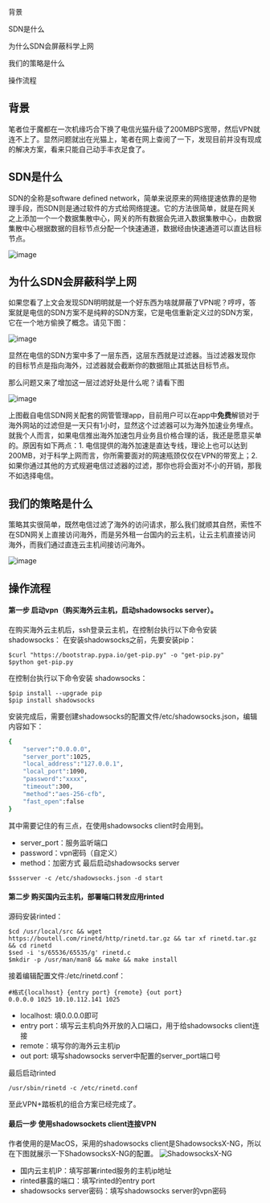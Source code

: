 背景

SDN是什么

为什么SDN会屏蔽科学上网

我们的策略是什么

操作流程

## 背景

笔者位于魔都在一次机缘巧合下换了电信光猫升级了200MBPS宽带，然后VPN就连不上了。显然问题就出在光猫上，笔者在网上查阅了一下，发现目前并没有现成的解决方案，看来只能自己动手丰衣足食了。

## SDN是什么

SDN的全称是software defined network，简单来说原来的网络提速依靠的是物理手段，而SDN则是通过软件的方式给网络提速。它的方法很简单，就是在网关之上添加一个一个数据集散中心，网关的所有数据会先进入数据集散中心，由数据集散中心根据数据的目标节点分配一个快速通道，数据经由快速通道可以直达目标节点。

![image](https://upload-images.jianshu.io/upload_images/17233224-3ec63a64a4d6e2cd.png?imageMogr2/auto-orient/strip%7CimageView2/2/w/1240)

## 为什么SDN会屏蔽科学上网

如果您看了上文会发现SDN明明就是一个好东西为啥就屏蔽了VPN呢？哼哼，答案就是电信的SDN方案不是纯粹的SDN方案，它是电信重新定义过的SDN方案，它在一个地方偷换了概念。请见下图：

![image](https://upload-images.jianshu.io/upload_images/17233224-da576532fce01b67.png?imageMogr2/auto-orient/strip%7CimageView2/2/w/1240)

显然在电信的SDN方案中多了一层东西，这层东西就是过滤器。当过滤器发现你的目标节点是指向海外，过滤器就会截断你的数据阻止其抵达目标节点。

那么问题又来了增加这一层过滤好处是什么呢？请看下图

![image](https://upload-images.jianshu.io/upload_images/17233224-9f27f7bbc321a700.png?imageMogr2/auto-orient/strip%7CimageView2/2/w/1240)

上图截自电信SDN网关配套的网管管理app，目前用户可以在app中**免费**解锁对于海外网站的过滤但是一天只有1小时，显然这个过滤器可以为海外加速业务埋点。就我个人而言，如果电信推出海外加速包月业务且价格合理的话，我还是愿意买单的。原因有如下两点：1\. 电信提供的海外加速是直达专线，理论上也可以达到200MB，对于科学上网而言，你所需要面对的网速瓶颈仅仅在VPN的带宽上；2\. 如果你通过其他的方式规避电信过滤器的过滤，那你也将会面对不小的开销，那我不如选择电信。

## 我们的策略是什么

策略其实很简单，既然电信过滤了海外的访问请求，那么我们就顺其自然，索性不在SDN网关上直接访问海外，而是另外租一台国内的云主机，让云主机直接访问海外，而我们通过直连云主机间接访问海外。

![image](https://upload-images.jianshu.io/upload_images/17233224-f528e12eb0215e06.png?imageMogr2/auto-orient/strip%7CimageView2/2/w/1240)

## 操作流程

#### 第一步 启动vpn（购买海外云主机，启动shadowsocks server）。

在购买海外云主机后，ssh登录云主机，在控制台执行以下命令安装 shadowsocks：
在安装shadowsocks之前，先要安装pip：
```
$curl "https://bootstrap.pypa.io/get-pip.py" -o "get-pip.py"
$python get-pip.py
```
在控制台执行以下命令安装 shadowsocks：
```
$pip install --upgrade pip
$pip install shadowsocks
```
安装完成后，需要创建shadowsocks的配置文件/etc/shadowsocks.json，编辑内容如下：
```bash
{
    "server":"0.0.0.0",
    "server_port":1025,
    "local_address":"127.0.0.1",
    "local_port":1090,
    "password":"xxxx",
    "timeout":300,
    "method":"aes-256-cfb",
    "fast_open":false
}
```
其中需要记住的有三点，在使用shadowsocks client时会用到。
- server_port：服务监听端口
- password：vpn密码（自定义）
- method：加密方式
最后启动shadowsocks server
```
$ssserver -c /etc/shadowsocks.json -d start
```
#### 第二步 购买国内云主机，部署端口转发应用rinted
源码安装rinted：
```
$cd /usr/local/src && wget https://boutell.com/rinetd/http/rinetd.tar.gz && tar xf rinetd.tar.gz && cd rinetd
$sed -i 's/65536/65535/g' rinetd.c
$mkdir -p /usr/man/man8 && make && make install
```
接着编辑配置文件:/etc/rinetd.conf：
```
#格式{localhost} {entry port} {remote} {out port}
0.0.0.0 1025 10.10.112.141 1025
```
- localhost: 填0.0.0.0即可
- entry port：填写云主机向外开放的入口端口，用于给shadowsocks client连接
- remote：填写你的海外云主机ip
- out port: 填写shadowsocks server中配置的server_port端口号

最后启动rinted
```
/usr/sbin/rinetd -c /etc/rinetd.conf
```
至此VPN+踏板机的组合方案已经完成了。
#### 最后一步 使用shadowsockets client连接VPN
作者使用的是MacOS，采用的shadowsocks client是ShadowsocksX-NG，所以在下图就展示一下ShadowsocksX-NG的配置。
![ShadowsocksX-NG](https://upload-images.jianshu.io/upload_images/17233224-b6b8a979dd34782f.png?imageMogr2/auto-orient/strip%7CimageView2/2/w/500)
 - 国内云主机IP：填写部署rinted服务的主机ip地址
 - rinted暴露的端口：填写rinted的entry port
 - shadowsocks server密码：填写shadowsocks server的vpn密码
